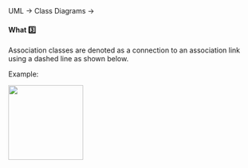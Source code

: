 <div id="path">UML &rarr; Class Diagrams &rarr;</div>

<div id="title">

#### What :three:

</div>

<div id="body">

Association classes are denoted as a connection to an association link using a dashed line as shown below.  

<tip-box>

Example:

<img src="{{baseUrl}}/uml/classDiagrams/associationClasses/what/images/manWoman.png" height="150" />
<p/>

</tip-box>

</div>

<div id="extras">
</div>

</div>
